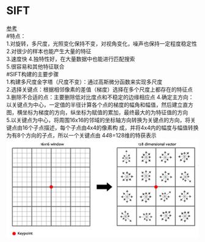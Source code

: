 # SIFT
[参考](https://www.cnblogs.com/wangguchangqing/p/4853263.html#autoid-3-0-0)  
#特点：   
1.对旋转，多尺度，光照变化保持不变，对视角变化，噪声也保持一定程度稳定性  
2.对很少的样本也能产生大量的特征  
3.速度快
4.独特性好，在大量数据中也能进行匹配搜索  
5.很容易和其他特征联合  
#SIFT构建的主要步骤  
1.构建多尺度金字塔（尺度不变）：通过高斯微分函数来实现多尺度  
2.选择关键点：根据相邻像素的差值（梯度）选择在多个尺度上都存在的特征点  
3.删除不合适的点：主要删除低对比度点和不稳定的边缘相应点
4.确定主方向：以关键点为中心，一定值的半径计算各个点的梯度的幅角和幅值，然后建立直方图，横坐标为梯度的方向，纵坐标为赋值的累加，最终最大的为特征值的方向  
5.以关键点为中心，将周围16x16的邻域的坐标轴方向转换为关键点的方向，将关键点由16个子点描述，每个子点由4x4的像素构  成，并将4x4内的幅度与幅值转换为有8个方向的子点，所以一个关键点由 4*4*8=128维的特获表示
![示意图](./1.PNG)
